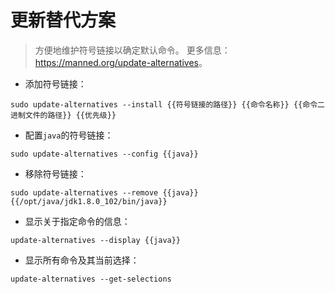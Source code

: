 # 更新替代方案

> 方便地维护符号链接以确定默认命令。
> 更多信息：<https://manned.org/update-alternatives>。

- 添加符号链接：

`sudo update-alternatives --install {{符号链接的路径}} {{命令名称}} {{命令二进制文件的路径}} {{优先级}}`

- 配置`java`的符号链接：

`sudo update-alternatives --config {{java}}`

- 移除符号链接：

`sudo update-alternatives --remove {{java}} {{/opt/java/jdk1.8.0_102/bin/java}}`

- 显示关于指定命令的信息：

`update-alternatives --display {{java}}`

- 显示所有命令及其当前选择：

`update-alternatives --get-selections`
